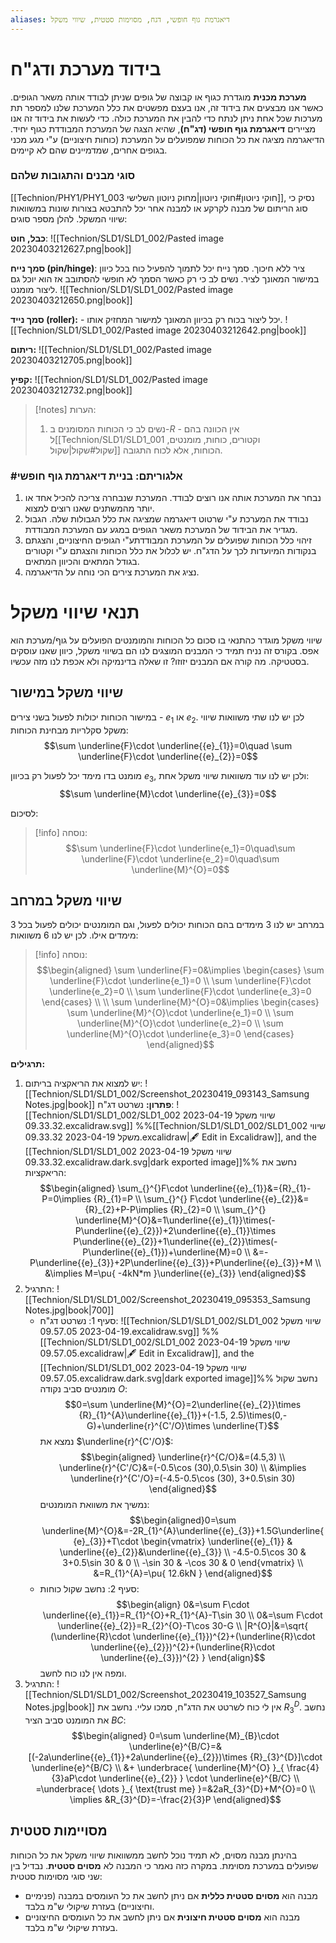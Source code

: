 ```yaml
---
aliases: דיאגרמת גוף חופשי, דגח, מסוימות סטטית, שיווי משקל
---
```



# בידוד מערכת ודג"ח

**מערכת מכנית** מוגדרת כגוף או קבוצה של גופים שניתן לבודד אותה משאר הגופים. כאשר אנו מבצעים את בידוד זה, אנו בעצם מפשטים את כלל המערכת שלנו למספר תת מערכות שכל אחת ניתן לנתח כדי להבין את המערכת כולה.
כדי לעשות את בידוד זה אנו מציירים **דיאגרמת גוף חופשי (דג"ח)**, שהיא הצגה של המערכת המבודדת כגוף יחיד. הדיאגרמה מציגה את כל הכוחות שמפועלים על המערכת (כוחות חיצוניים) ע"י מגע מכני בגופים אחרים, שמדמיינים שהם לא קיימים.


### סוגי מבנים והתגובות שלהם
[[Technion/PHY1/PHY1_003 חוקי ניוטון#חוקי ניוטון|מחוק ניוטון השלישי]], נסיק כי סוג הריתום של מבנה לקרקע או למבנה אחר יכל להתבטא בצורות שונות במשוואות שיווי המשקל. להלן מספר סוגים:

**כבל, חוט**:
![[Technion/SLD1/SLD1_002/Pasted image 20230403212627.png|book]]

**סמך נייח (pin/hinge)**: ציר ללא חיכוך. סמך נייח יכל לתמוך להפעיל כוח בכל כיוון במישור המאונך לציר. נשים לב כי רק כאשר הסמך לא חופשי להסתובב אז הוא יוכל גם ליצור מומנט.
![[Technion/SLD1/SLD1_002/Pasted image 20230403212650.png|book]]

**סמך נייד (roller):** - יכל ליצור בכוח רק בכיוון המאונך למישור המחזיק אותו.
![[Technion/SLD1/SLD1_002/Pasted image 20230403212642.png|book]]

**ריתום:**
![[Technion/SLD1/SLD1_002/Pasted image 20230403212705.png|book]]

**קפיץ:**
![[Technion/SLD1/SLD1_002/Pasted image 20230403212732.png|book]]

>[!notes] הערות:
>1. נשים לב כי הכוחות המסומנים ב-$R$ - אין הכוונה בהם ל[[Technion/SLD1/SLD1_001 וקטורים, כוחות, מומנטים, שקול#שקול|שקול]] הכוחות, אלא לכוח התגובה.

### #אלגוריתם: בניית דיאגרמת גוף חופשי
1. נבחר את המערכת אותה אנו רוצים לבודד. המערכת שנבחרה צריכה להכיל אחד או יותר מהמשתנים שאנו רוצים למצוא.
2. נבודד את המערכת ע"י שרטוט דיאגרמה שמציגה את כלל הגבולות שלה. הגבול מגדיר את הבידוד של המערכת משאר הגופים במגע עם המערכת המבודדת.
3. זיהוי כלל הכוחות שפועלים על המערכת המבודדתע"י הגופים החיצוניים, והצגתם בנקודות המיועדות לכך על הדג"ח. יש לכלול את כלל הכוחות והצגתם ע"י וקטורים בגודל המתאים והכיוון המתאים.
4. נציג את המערכת צירים הכי נוחה על הדיאגרמה.

# תנאי שיווי משקל
שיווי משקל מוגדר כהתנאי בו סכום כל הכוחות והמומנטים הפועלים על גוף/מערכת הוא אפס. בקורס זה נניח תמיד כי המבנים המוצגים לנו הם בשיווי משקל, כיוון שאנו עוסקים בסטטיקה. מה קורה אם המבנים יזוזו? זו שאלה בדינמיקה ולא אכפת לנו מזה עכשיו.
## שיווי משקל במישור

במישור הכוחות יכולות לפעול בשני צירים - ${e}_{1}$ או ${e}_{2}$. לכן יש לנו שתי משוואות שיווי משקל סקלריות מבחינת הכוחות:
$$\sum \underline{F}\cdot \underline{{e}_{1}}=0\quad \sum \underline{F}\cdot \underline{{e}_{2}}=0$$

מומנט בדו מימד יכל לפעול רק בכיוון ${e}_{3}$, ולכן יש לנו עוד משוואות שיווי משקל אחת:
$$\sum \underline{M}\cdot \underline{{e}_{3}}=0$$

לסיכום:
>[!info] נוסחה:
>$$\sum \underline{F}\cdot \underline{e_1}=0\quad\sum \underline{F}\cdot \underline{e_2}=0\quad\sum \underline{M}^{O}=0$$

## שיווי משקל במרחב
במרחב יש לנו 3 מימדים בהם הכוחות יכולים לפעול, וגם המומנטים יכולים לפעול בכל 3 מימדים אילו. לכן יש לנו 6 משוואות:
>[!info] נוסחה:
>$$\begin{aligned}
\sum \underline{F}=0&\implies \begin{cases}
\sum \underline{F}\cdot \underline{e_1}=0 \\
\sum \underline{F}\cdot \underline{e_2}=0 \\
\sum \underline{F}\cdot \underline{e_3}=0
\end{cases} \\ \\
\sum \underline{M}^{O}=0&\implies \begin{cases}
\sum \underline{M}^{O}\cdot \underline{e_1}=0 \\
\sum \underline{M}^{O}\cdot \underline{e_2}=0 \\
\sum \underline{M}^{O}\cdot \underline{e_3}=0
\end{cases}
\end{aligned}$$


**תרגילים:**
1. יש למצוא את הריאקציה בריתום:
	![[Technion/SLD1/SLD1_002/Screenshot_20230419_093143_Samsung Notes.jpg|book]]
	**פתרון:**
	נשרטט דג"ח:
	![[Technion/SLD1/SLD1_002/SLD1_002 שיווי משקל 2023-04-19 09.33.32.excalidraw.svg]]
	%%[[Technion/SLD1/SLD1_002/SLD1_002 שיווי משקל 2023-04-19 09.33.32.excalidraw|🖋 Edit in Excalidraw]], and the [[Technion/SLD1/SLD1_002 שיווי משקל 2023-04-19 09.33.32.excalidraw.dark.svg|dark exported image]]%%
	נחשב את הריאקציות:
	$$\begin{aligned}
\sum_{}^{}F\cdot \underline{{e}_{1}}&={R}_{1}-P=0\implies {R}_{1}=P \\
\sum_{}^{} F\cdot \underline{{e}_{2}}&={R}_{2}+P-P\implies {R}_{2}=0 \\
\sum_{}^{} \underline{M}^{O}&=1\underline{{e}_{1}}\times(-P\underline{{e}_{2}})+2\underline{{e}_{1}}\times P\underline{{e}_{2}}+1\underline{{e}_{2}}\times(-P\underline{{e}_{1}})+\underline{M}=0 \\
&=-P\underline{{e}_{3}}+2P\underline{{e}_{3}}+P\underline{{e}_{3}}+M \\
&\implies M=\pu{ -4kN*m }\underline{{e}_{3}}
\end{aligned}$$
2. התרגיל:
	![[Technion/SLD1/SLD1_002/Screenshot_20230419_095353_Samsung Notes.jpg|book|700]]
	- סעיף 1:
		נשרטט דג"ח:
		![[Technion/SLD1/SLD1_002/SLD1_002 שיווי משקל 2023-04-19 09.57.05.excalidraw.svg]]
		%%[[Technion/SLD1/SLD1_002/SLD1_002 שיווי משקל 2023-04-19 09.57.05.excalidraw|🖋 Edit in Excalidraw]], and the [[Technion/SLD1/SLD1_002 שיווי משקל 2023-04-19 09.57.05.excalidraw.dark.svg|dark exported image]]%%
		נחשב שקול מומנטים סביב נקודה $O$:
		$$0=\sum \underline{M}^{O}=2\underline{{e}_{2}}\times {R}_{1}^{A}\underline{{e}_{1}}+(-1.5, 2.5)\times(0,-G)+\underline{r}^{C'/O}\times \underline{T}$$
		נמצא את $\underline{r}^{C'/O}$:
		$$\begin{aligned}
		\underline{r}^{C/O}&=(4.5,3) \\
		\underline{r}^{C'/C}&=(-0.5\cos (30),0.5\sin 30) \\
		&\implies \underline{r}^{C'/O}=(-4.5-0.5\cos (30), 3+0.5\sin 30)
		\end{aligned}$$
		נמשיך את משוואת המומנטים:
		$$\begin{aligned}0=\sum \underline{M}^{O}&=-2R_{1}^{A}\underline{{e}_{3}}+1.5G\underline{{e}_{3}}+T\cdot \begin{vmatrix}
		\underline{{e}_{1}} & \underline{{e}_{2}}&\underline{{e}_{3}} \\
		-4.5-0.5\cos 30 & 3+0.5\sin 30 & 0 \\
		-\sin 30 & -\cos 30 & 0
		\end{vmatrix} \\
		&=R_{1}^{A}=\pu{ 12.6kN }
		\end{aligned}$$
	- סעיף 2:
		נחשב שקול כוחות:
		$$\begin{align}
		0&=\sum F\cdot \underline{{e}_{1}}=R_{1}^{O}+R_{1}^{A}-T\sin 30 \\
		0&=\sum F\cdot \underline{{e}_{2}}=R_{2}^{O}-T\cos 30-G \\
		|R^{O}|&=\sqrt{ (\underline{R}\cdot \underline{{e}_{1}})^{2}+(\underline{R}\cdot \underline{{e}_{2}})^{2}+(\underline{R}\cdot \underline{{e}_{3}})^{2} }
		\end{align}$$
		ומפה אין לנו כוח לחשב.
3. התרגיל:
	![[Technion/SLD1/SLD1_002/Screenshot_20230419_103527_Samsung Notes.jpg|book]]
	אין לי כוח לשרטט את הדג"ח, סמכו עליי. נחשב את $R_{3}^{D}$.
	נחשב את המומנט סביב הציר $BC$:
	$$\begin{aligned}
0=\sum \underline{M}_{B}\cdot \underline{e}^{B/C}=&[(-2a\underline{{e}_{1}}+2a\underline{{e}_{2}})\times {R}_{3}^{D}]\cdot \underline{e}^{B/C} \\
 &+ \underbrace{ \underline{M}^{O} }_{ \frac{4}{3}aP\cdot \underline{{e}_{2}} } \cdot \underline{e}^{B/C} \\
=\underbrace{ \dots }_{ \text{trust me} }=&2aR_{3}^{D}+M^{O}=0 \\
\implies &R_{3}^{D}=-\frac{2}{3}P
\end{aligned}$$

## מסויימות סטטית
בהינתן מבנה מסוים, לא תמיד נוכל לחשב ממשוואות שיווי משקל את כל הכוחות שפועלים במערכת מסוימת. במקרה כזה נאמר כי המבנה לא **מסוים סטטית**. נבדיל בין שני סוגי מסוימות סטטית:

- מבנה הוא **מסוים סטטית כללית** אם ניתן לחשב את כל העומסים במבנה (פנימיים וחיצוניים) בעזרת שיקולי ש"מ בלבד.
- מבנה הוא **מסוים סטטית חיצונית** אם ניתן לחשב את כל העומסים החיצוניים בעזרת שיקולי ש"מ בלבד.
